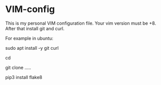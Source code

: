 # VIM-config
This is my personal VIM configuration file.
Your vim version must be +8.
After that install git and curl.

For example in ubuntu:

sudo apt install -y git curl

cd

git clone .....

pip3 install flake8
